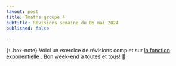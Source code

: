 ```yaml
---
layout: post
title: Tmaths groupe 4
subtitle: Révisions semaine du 06 mai 2024
published: false

---
```




{: .box-note}
Voici un exercice de révisions complet sur [la fonction exponentielle](https://github.com/raveluz/raveluz.github.io/blob/master/pdf/07.05.pdf) .
Bon week-end à toutes et tous! :muscle:


